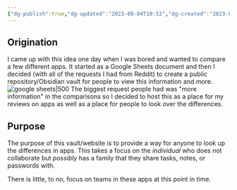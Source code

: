 ```yaml
---
{"dg-publish":true,"dg-updated":"2023-08-04T10:52","dg-created":"2023-08-04T10:24","dg-path":"About.md","title":"About - App Seeker","dg-permalink":"about","permalink":"/about/","dgPassFrontmatter":true,"created":"2023-08-04T10:24","updated":"2023-08-04T10:52"}
---
```


## Origination
I came up with this idea one day when I was bored and wanted to compare a few different apps. It started as a Google Sheets document and then I decided (with all of the requests I had from Reddit) to create a public repository/Obsidian vault for people to view this information and more.
![google sheets|500](/img/user/Tools/images/google-sheets-og.png)
The biggest request people had was "more information" in the comparisons so I decided to host this as a place for my reviews on apps as well as a place for people to look over the differences.
## Purpose
The purpose of this vault/website is to provide a way for anyone to look up the differences in apps. This takes a focus on the *individual* who does not collaborate but *possibly* has a family that they share tasks, notes, or passwords with.

There is little, to no, focus on teams in these apps at this point in time.